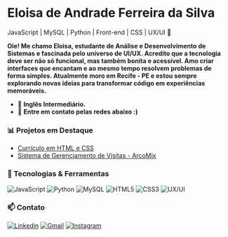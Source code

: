 # Eloisa de Andrade Ferreira da Silva

JavaScript | MySQL | Python | Front-end | CSS | UX/UI 🌱

<strong> Oie! Me chamo Eloisa, estudante de Análise e Desenvolvimento de Sistemas e fascinada pelo universo de UI/UX. Acredito que a tecnologia deve ser não só funcional, mas também bonita e acessível. Amo criar interfaces que encantam e ao mesmo tempo resolvem problemas de forma simples. Atualmente moro em Recife - PE e estou sempre explorando novas ideias para transformar código em experiências memoráveis. </strong>  

- 🚀 <strong> Inglês Intermediário. </strong> 
- 📣 <strong> Entre em contato pelas redes abaixo :)  </strong>

### 📊 Projetos em Destaque
- [Currículo em HTML e CSS](https://github.com/elowsz/tads039/blob/main/curriculo.html)
- [Sistema de Gerenciamento de Visitas - ArcoMix](https://github.com/elowsz/tads039.2)

### 🚀 Tecnologias & Ferramentas
![JavaScript](https://img.shields.io/badge/JavaScript-F7DF1E?style=for-the-badge&logo=javascript&logoColor=black)
![Python](https://img.shields.io/badge/Python-3776AB?style=for-the-badge&logo=python&logoColor=white)
![MySQL](https://img.shields.io/badge/MySQL-005C84?style=for-the-badge&logo=mysql&logoColor=white)
![HTML5](https://img.shields.io/badge/HTML5-E34F26?style=for-the-badge&logo=html5&logoColor=white)
![CSS3](https://img.shields.io/badge/CSS3-1572B6?style=for-the-badge&logo=css3&logoColor=white)
![UX/UI](https://img.shields.io/badge/UX%2FUI-FF4088?style=for-the-badge&logo=figma&logoColor=white)

### 📫 Contato
[![Linkedin](https://img.shields.io/badge/LinkedIn-0077B5?style=for-the-badge&logo=linkedin&logoColor=white)](https://www.linkedin.com/in/elowsz)   <a href="https://www.linkedin.com/in/elowsz/" alt="Linkedin">
[![Gmail](https://img.shields.io/badge/Gmail-D14836?style=for-the-badge&logo=gmail&logoColor=white)](mailto:eloisaandrade1006@gmail.com)   <a href="mailto:eloisaandrade1006@gmail.com" alt="Gmail">
[![Instagram](https://img.shields.io/badge/Instagram-E4405F?style=for-the-badge&logo=instagram&logoColor=white)](https://instagram.com/elowsz)  <a href="https://www.instagram.com/elowsz?igsh=MTBvZTFhejd2N2U0Mg%3D%3D&utm_source=qr" alt="Instagram">




